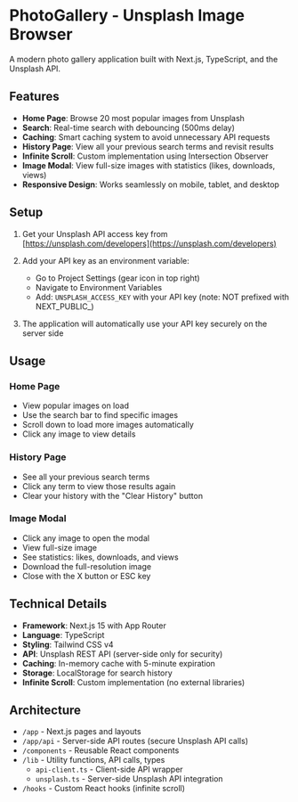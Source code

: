 # PhotoGallery - Unsplash Image Browser

A modern photo gallery application built with Next.js, TypeScript, and the Unsplash API.

## Features

- **Home Page**: Browse 20 most popular images from Unsplash
- **Search**: Real-time search with debouncing (500ms delay)
- **Caching**: Smart caching system to avoid unnecessary API requests
- **History Page**: View all your previous search terms and revisit results
- **Infinite Scroll**: Custom implementation using Intersection Observer
- **Image Modal**: View full-size images with statistics (likes, downloads, views)
- **Responsive Design**: Works seamlessly on mobile, tablet, and desktop

## Setup

1. Get your Unsplash API access key from [https://unsplash.com/developers](https://unsplash.com/developers)

2. Add your API key as an environment variable:
   - Go to Project Settings (gear icon in top right)
   - Navigate to Environment Variables
   - Add: `UNSPLASH_ACCESS_KEY` with your API key (note: NOT prefixed with NEXT_PUBLIC_)

3. The application will automatically use your API key securely on the server side

## Usage

### Home Page
- View popular images on load
- Use the search bar to find specific images
- Scroll down to load more images automatically
- Click any image to view details

### History Page
- See all your previous search terms
- Click any term to view those results again
- Clear your history with the "Clear History" button

### Image Modal
- Click any image to open the modal
- View full-size image
- See statistics: likes, downloads, and views
- Download the full-resolution image
- Close with the X button or ESC key

## Technical Details

- **Framework**: Next.js 15 with App Router
- **Language**: TypeScript
- **Styling**: Tailwind CSS v4
- **API**: Unsplash REST API (server-side only for security)
- **Caching**: In-memory cache with 5-minute expiration
- **Storage**: LocalStorage for search history
- **Infinite Scroll**: Custom implementation (no external libraries)

## Architecture

- `/app` - Next.js pages and layouts
- `/app/api` - Server-side API routes (secure Unsplash API calls)
- `/components` - Reusable React components
- `/lib` - Utility functions, API calls, types
  - `api-client.ts` - Client-side API wrapper
  - `unsplash.ts` - Server-side Unsplash API integration
- `/hooks` - Custom React hooks (infinite scroll)

